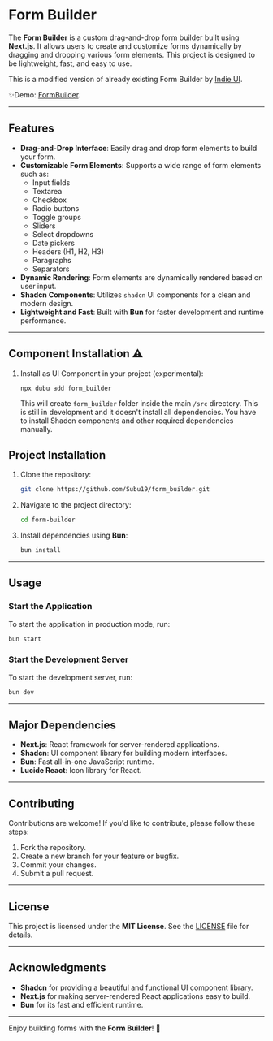 # Form Builder

The **Form Builder** is a custom drag-and-drop form builder built using **Next.js**. It allows users to create and customize forms dynamically by dragging and dropping various form elements. This project is designed to be lightweight, fast, and easy to use.

This is a modified version of already existing Form Builder by [Indie UI](https://ui.indie-starter.dev/form-builder).

✨Demo: [FormBuilder](https://form.subasacharya.com.np).

---

## Features

- **Drag-and-Drop Interface**: Easily drag and drop form elements to build your form.
- **Customizable Form Elements**: Supports a wide range of form elements such as:
  - Input fields
  - Textarea
  - Checkbox
  - Radio buttons
  - Toggle groups
  - Sliders
  - Select dropdowns
  - Date pickers
  - Headers (H1, H2, H3)
  - Paragraphs
  - Separators
- **Dynamic Rendering**: Form elements are dynamically rendered based on user input.
- **Shadcn Components**: Utilizes `shadcn` UI components for a clean and modern design.
- **Lightweight and Fast**: Built with **Bun** for faster development and runtime performance.

---
## Component Installation ⚠️
1. Install as UI Component in your project (experimental):
   ```bash
   npx dubu add form_builder
   ```
   This will create `form_builder` folder inside the main `/src` directory. This is still in development and it doesn't install all dependencies. You have to install Shadcn components and other required dependencies manually.
## Project Installation

1. Clone the repository:
   ```bash
   git clone https://github.com/Subu19/form_builder.git
   ```
2. Navigate to the project directory:
   ```bash
   cd form-builder
   ```
3. Install dependencies using **Bun**:
   ```bash
   bun install
   ```
---

## Usage

### Start the Application
To start the application in production mode, run:
```bash
bun start
```

### Start the Development Server
To start the development server, run:
```bash
bun dev
```
---

## Major Dependencies

- **Next.js**: React framework for server-rendered applications.
- **Shadcn**: UI component library for building modern interfaces.
- **Bun**: Fast all-in-one JavaScript runtime.
- **Lucide React**: Icon library for React.

---

## Contributing

Contributions are welcome! If you'd like to contribute, please follow these steps:

1. Fork the repository.
2. Create a new branch for your feature or bugfix.
3. Commit your changes.
4. Submit a pull request.

---

## License

This project is licensed under the **MIT License**. See the [LICENSE](LICENSE) file for details.

---

## Acknowledgments

- **Shadcn** for providing a beautiful and functional UI component library.
- **Next.js** for making server-rendered React applications easy to build.
- **Bun** for its fast and efficient runtime.

---

Enjoy building forms with the **Form Builder**! 🚀
